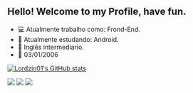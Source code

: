 ## Hello! Welcome to my Profile, have fun.

- 💻 Atualmente trabalho como: Frond-End.
- 📱 Atualmente estudando: Android.
- 📘 Inglês intermediario.
- 🥳 03/01/2006
  
  
  
  
  
<div>

[![Lordzin01's GitHub stats](https://github-readme-stats.vercel.app/api?Username=Lordzin01)](https://github.com/Lordzin01/github-readme-stats)

</div>


<div>
 
  <a href="https://instagram.com/herick_basso" target="_blank"><img src="https://img.shields.io/badge/-Instagram-%23E4405F?style=for-the-badge&logo=instagram&logoColor=white" target="_blank"></a>
  <a href = "mailto:herick.basso@gmail.com"><img src="https://img.shields.io/badge/-Gmail-%23333?style=for-the-badge&logo=gmail&logoColor=white" target="_blank"></a>
   <a href="(https://www.linkedin.com/in/herick-basso-29bb33296/)" target="_blank"><img src="https://img.shields.io/badge/-LinkedIn-%230077B5?style=for-the-badge&logo=linkedin&logoColor=white" target="_blank"></a> 
  
</div>


